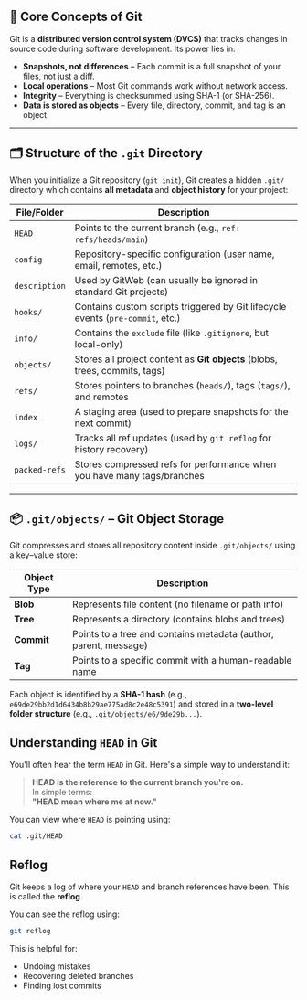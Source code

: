 
## 🧠 Core Concepts of Git

Git is a **distributed version control system (DVCS)** that tracks changes in source code during software development. Its power lies in:

* **Snapshots, not differences** – Each commit is a full snapshot of your files, not just a diff.
* **Local operations** – Most Git commands work without network access.
* **Integrity** – Everything is checksummed using SHA-1 (or SHA-256).
* **Data is stored as objects** – Every file, directory, commit, and tag is an object.

---

## 🗂️ Structure of the `.git` Directory

When you initialize a Git repository (`git init`), Git creates a hidden `.git/` directory which contains **all metadata** and **object history** for your project:

| File/Folder   | Description                                                                    |
| ------------- | ------------------------------------------------------------------------------ |
| `HEAD`        | Points to the current branch (e.g., `ref: refs/heads/main`)                    |
| `config`      | Repository-specific configuration (user name, email, remotes, etc.)            |
| `description` | Used by GitWeb (can usually be ignored in standard Git projects)               |
| `hooks/`      | Contains custom scripts triggered by Git lifecycle events (`pre-commit`, etc.) |
| `info/`       | Contains the `exclude` file (like `.gitignore`, but local-only)                |
| `objects/`    | Stores all project content as **Git objects** (blobs, trees, commits, tags)    |
| `refs/`       | Stores pointers to branches (`heads/`), tags (`tags/`), and remotes            |
| `index`       | A staging area (used to prepare snapshots for the next commit)                 |
| `logs/`       | Tracks all ref updates (used by `git reflog` for history recovery)             |
| `packed-refs` | Stores compressed refs for performance when you have many tags/branches        |

---

## 📦 `.git/objects/` – Git Object Storage

Git compresses and stores all repository content inside `.git/objects/` using a key–value store:

| Object Type | Description                                                      |
| ----------- | ---------------------------------------------------------------- |
| **Blob**    | Represents file content (no filename or path info)               |
| **Tree**    | Represents a directory (contains blobs and trees)                |
| **Commit**  | Points to a tree and contains metadata (author, parent, message) |
| **Tag**     | Points to a specific commit with a human-readable name           |

Each object is identified by a **SHA-1 hash** (e.g., `e69de29bb2d1d6434b8b29ae775ad8c2e48c5391`) and stored in a **two-level folder structure** (e.g., `.git/objects/e6/9de29b...`).


##  Understanding `HEAD` in Git

You'll often hear the term `HEAD` in Git. Here's a simple way to understand it:

> **HEAD is the reference to the current branch you're on.**  
> In simple terms:  
> **"HEAD mean where me at now."**

You can view where `HEAD` is pointing using:

```bash
cat .git/HEAD
````


##  Reflog

Git keeps a log of where your `HEAD` and branch references have been. This is called the **reflog**.

You can see the reflog using:

```bash
git reflog
```

This is helpful for:

* Undoing mistakes
* Recovering deleted branches
* Finding lost commits

```





